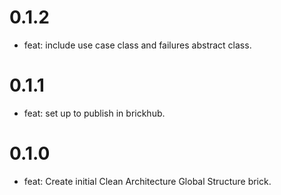 # 0.1.2

- feat: include use case class and failures abstract class.

# 0.1.1

- feat: set up to publish in brickhub.
# 0.1.0

- feat: Create initial Clean Architecture Global Structure brick.
